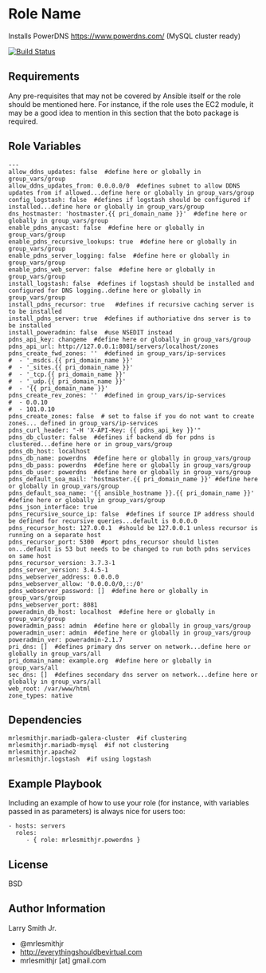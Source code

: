 Role Name
=========

Installs PowerDNS https://www.powerdns.com/ (MySQL cluster ready)

[![Build Status](https://travis-ci.org/mrlesmithjr/ansible-powerdns.svg)](https://travis-ci.org/mrlesmithjr/ansible-powerdns)

Requirements
------------

Any pre-requisites that may not be covered by Ansible itself or the role should be mentioned here. For instance, if the role uses the EC2 module, it may be a good idea to mention in this section that the boto package is required.

Role Variables
--------------

````
---
allow_ddns_updates: false  #define here or globally in group_vars/group
allow_ddns_updates_from: 0.0.0.0/0  #defines subnet to allow DDNS updates from if allowed...define here or globally in group_vars/group
config_logstash: false  #defines if logstash should be configured if installed...define here or globally in group_vars/group
dns_hostmaster: 'hostmaster.{{ pri_domain_name }}'  #define here or globally in group_vars/group
enable_pdns_anycast: false  #define here or globally in group_vars/group
enable_pdns_recursive_lookups: true  #define here or globally in group_vars/group
enable_pdns_server_logging: false  #define here or globally in group_vars/group
enable_pdns_web_server: false  #define here or globally in group_vars/group
install_logstash: false  #defines if logstash should be installed and configured for DNS logging..define here or globally in group_vars/group
install_pdns_recursor: true   #defines if recursive caching server is to be installed
install_pdns_server: true  #defines if authoriative dns server is to be installed
install_poweradmin: false  #use NSEDIT instead
pdns_api_key: changeme  #define here or globally in group_vars/group
pdns_api_url: http://127.0.0.1:8081/servers/localhost/zones
pdns_create_fwd_zones: ''  #defined in group_vars/ip-services
#  - '_msdcs.{{ pri_domain_name }}'
#  - '_sites.{{ pri_domain_name }}'
#  - '_tcp.{{ pri_domain_name }}'
#  - '_udp.{{ pri_domain_name }}'
#  - '{{ pri_domain_name }}'
pdns_create_rev_zones: ''  #defined in group_vars/ip-services
#  - 0.0.10
#  - 101.0.10
pdns_create_zones: false  # set to false if you do not want to create zones... defined in group_vars/ip-services
pdns_curl_header: "-H 'X-API-Key: {{ pdns_api_key }}'"
pdns_db_cluster: false  #defines if backend db for pdns is clustered...define here or in group_vars/group
pdns_db_host: localhost
pdns_db_name: powerdns  #define here or globally in group_vars/group
pdns_db_pass: powerdns  #define here or globally in group_vars/group
pdns_db_user: powerdns  #define here or globally in group_vars/group
pdns_default_soa_mail: 'hostmaster.{{ pri_domain_name }}' #define here or globally in group_vars/group
pdns_default_soa_name: '{{ ansible_hostname }}.{{ pri_domain_name }}' #define here or globally in group_vars/group
pdns_json_interface: true
pdns_recursive_source_ip: false  #defines if source IP address should be defined for recursive queries...default is 0.0.0.0
pdns_recursor_host: 127.0.0.1  #should be 127.0.0.1 unless recursor is running on a separate host
pdns_recursor_port: 5300  #port pdns_recursor should listen on...default is 53 but needs to be changed to run both pdns services on same host
pdns_recursor_version: 3.7.3-1
pdns_server_version: 3.4.5-1
pdns_webserver_address: 0.0.0.0
pdns_webserver_allow: '0.0.0.0/0,::/0'
pdns_webserver_password: []  #define here or globally in group_vars/group
pdns_webserver_port: 8081
poweradmin_db_host: localhost  #define here or globally in group_vars/group
poweradmin_pass: admin  #define here or globally in group_vars/group
poweradmin_user: admin  #define here or globally in group_vars/group
poweradmin_ver: poweradmin-2.1.7
pri_dns: []  #defines primary dns server on network...define here or globally in group_vars/all
pri_domain_name: example.org  #define here or globally in group_vars/all
sec_dns: []  #defines secondary dns server on network...define here or globally in group_vars/all
web_root: /var/www/html
zone_types: native
````

Dependencies
------------

````
mrlesmithjr.mariadb-galera-cluster  #if clustering
mrlesmithjr.mariadb-mysql  #if not clustering
mrlesmithjr.apache2
mrlesmithjr.logstash  #if using logstash
````

Example Playbook
----------------

Including an example of how to use your role (for instance, with variables passed in as parameters) is always nice for users too:

    - hosts: servers
      roles:
         - { role: mrlesmithjr.powerdns }

License
-------

BSD

Author Information
------------------

Larry Smith Jr.
- @mrlesmithjr
- http://everythingshouldbevirtual.com
- mrlesmithjr [at] gmail.com
